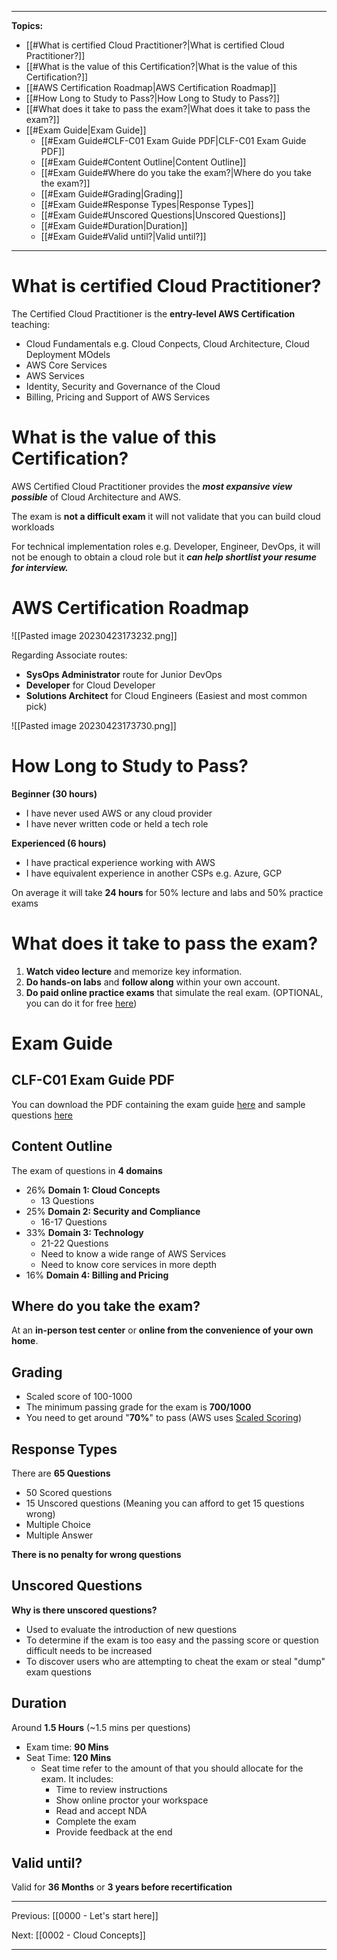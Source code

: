 ___
**Topics:**
- [[#What is certified Cloud Practitioner?|What is certified Cloud Practitioner?]]
- [[#What is the value of this Certification?|What is the value of this Certification?]]
- [[#AWS Certification Roadmap|AWS Certification Roadmap]]
- [[#How Long to Study to Pass?|How Long to Study to Pass?]]
- [[#What does it take to pass the exam?|What does it take to pass the exam?]]
- [[#Exam Guide|Exam Guide]]
	- [[#Exam Guide#CLF-C01 Exam Guide PDF|CLF-C01 Exam Guide PDF]]
	- [[#Exam Guide#Content Outline|Content Outline]]
	- [[#Exam Guide#Where do you take the exam?|Where do you take the exam?]]
	- [[#Exam Guide#Grading|Grading]]
	- [[#Exam Guide#Response Types|Response Types]]
	- [[#Exam Guide#Unscored Questions|Unscored Questions]]
	- [[#Exam Guide#Duration|Duration]]
	- [[#Exam Guide#Valid until?|Valid until?]]
___

# What is certified Cloud Practitioner?

The Certified Cloud Practitioner is the **entry-level AWS Certification** teaching:
- Cloud Fundamentals e.g. Cloud Conpects, Cloud Architecture, Cloud Deployment MOdels
- AWS Core Services
- AWS Services
- Identity, Security and Governance of the Cloud
- Billing, Pricing and Support of AWS Services

# What is the value of this Certification?

AWS Certified Cloud Practitioner provides the ___most expansive view possible___ of Cloud Architecture and AWS.

The exam is **not a difficult exam** it will not validate that you can build cloud workloads

For technical implementation roles e.g. Developer, Engineer, DevOps, it will not be enough to obtain a cloud role but it ___can help shortlist your resume for interview.___

# AWS Certification Roadmap

![[Pasted image 20230423173232.png]]

Regarding Associate routes:
- **SysOps Administrator** route for Junior DevOps
- **Developer** for Cloud Developer
- **Solutions Architect** for Cloud Engineers (Easiest and most common pick)

![[Pasted image 20230423173730.png]]

# How Long to Study to Pass?

**Beginner (30 hours)**
- I have never used AWS or any cloud provider
- I have never written code or held a tech role

**Experienced (6 hours)**
- I have practical experience working with AWS
- I have equivalent experience in another CSPs e.g. Azure, GCP

On average it will take **24 hours** for 50% lecture and labs and 50% practice exams

# What does it take to pass the exam?

1. **Watch video lecture** and memorize key information.
2. **Do hands-on labs** and **follow along** within your own account.
3. **Do paid online practice exams** that simulate the real exam. (OPTIONAL, you can do it for free [here](https://www.exampro.co/clf-c01))

# Exam Guide

## CLF-C01 Exam Guide PDF

You can download the PDF containing the exam guide [here](https://d1.awsstatic.com/training-and-certification/docs-cloud-practitioner/AWS-Certified-Cloud-Practitioner_Exam-Guide.pdf) and sample questions [here](https://d1.awsstatic.com/training-and-certification/docs-cloud-practitioner/AWS-Certified-Cloud-Practitioner_Sample-Questions.pdf)

## Content Outline

The exam of questions in **4 domains**
- 26% **Domain 1: Cloud Concepts**
	- 13 Questions
- 25% **Domain 2: Security and Compliance**
	- 16-17 Questions
- 33% **Domain 3: Technology**
	- 21-22 Questions
	- Need to know a wide range of AWS Services
	- Need to know core services in more depth
- 16% **Domain 4: Billing and Pricing**

## Where do you take the exam?

At an **in-person test center** or **online from the convenience of your own home**.

## Grading

- Scaled score of 100-1000
- The minimum passing grade for the exam is **700/1000**
- You need to get around "**70%**" to pass (AWS uses [Scaled Scoring](https://education.f5.com/hc/en-us/articles/4403992805019-How-does-Scaled-Scoring-work-))

## Response Types

There are **65 Questions**
- 50 Scored questions
- 15 Unscored questions (Meaning you can afford to get 15 questions wrong)
- Multiple Choice
- Multiple Answer

**There is no penalty for wrong questions**

## Unscored Questions

**Why is there unscored questions?**
- Used to evaluate the introduction of new questions
- To determine if the exam is too easy and the passing score or question difficult needs to be increased
- To discover users who are attempting to cheat the exam or steal "dump" exam questions

## Duration

Around **1.5 Hours** (~1.5 mins per questions)
- Exam time: **90 Mins**
- Seat Time: **120 Mins**
	- Seat time refer to the amount of that you should allocate for the exam. It includes:
		- Time to review instructions
		- Show online proctor your workspace
		- Read and accept NDA
		- Complete the exam
		- Provide feedback at the end

## Valid until?

Valid for **36 Months** or **3 years before recertification**

___

Previous:
[[0000 - Let's start here]]

Next:
[[0002 - Cloud Concepts]]

___